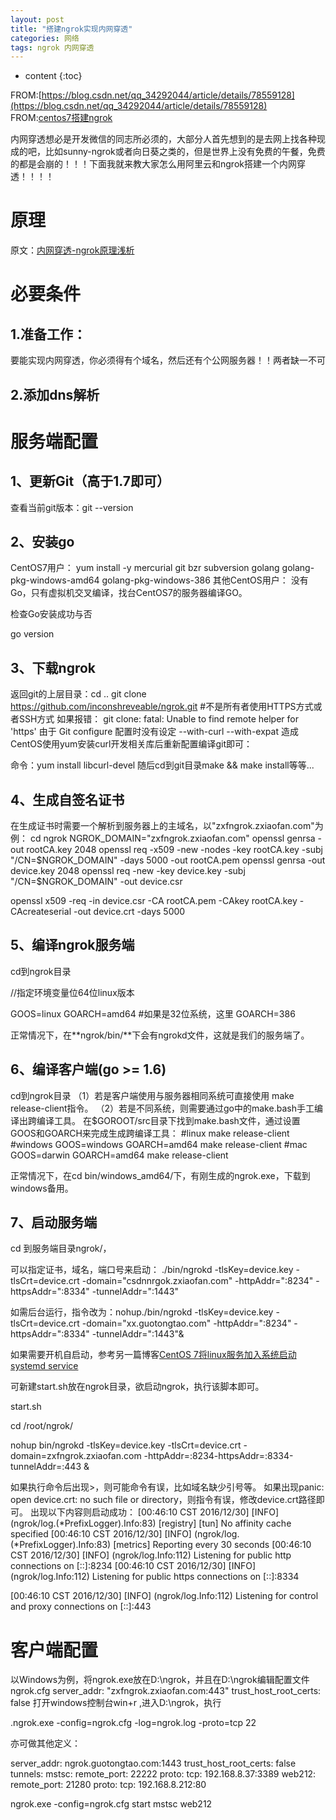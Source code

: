 ```yaml
---
layout: post
title: "搭建ngrok实现内网穿透"
categories: 网络
tags: ngrok 内网穿透
---
```

* content
{:toc}














FROM:[https://blog.csdn.net/qq_34292044/article/details/78559128](https://blog.csdn.net/qq_34292044/article/details/78559128)    
FROM:[centos7搭建ngrok](https://blog.csdn.net/u010887744/article/details/53957683)

内网穿透想必是开发微信的同志所必须的，大部分人首先想到的是去网上找各种现成的吧，比如sunny-ngrok或者向日葵之类的，但是世界上没有免费的午餐，免费的都是会崩的！！！下面我就来教大家怎么用阿里云和ngrok搭建一个内网穿透！！！！

# 原理

原文：[内网穿透-ngrok原理浅析](https://blog.csdn.net/sunansheng/article/details/48372149)

# 必要条件

## 1.准备工作： 

要能实现内网穿透，你必须得有个域名，然后还有个公网服务器！！两者缺一不可

## 2.添加dns解析

# 服务端配置

## 1、更新Git（高于1.7即可）

查看当前git版本：git --version 

## 2、安装go

CentOS7用户：
yum install -y mercurial git bzr subversion golang golang-pkg-windows-amd64 golang-pkg-windows-386
其他CentOS用户：
没有Go，只有虚拟机交叉编译，找台CentOS7的服务器编译GO。

检查Go安装成功与否

go version

## 3、下载ngrok

返回git的上层目录：cd ..
git clone https://github.com/inconshreveable/ngrok.git #不是所有者使用HTTPS方式或者SSH方式
如果报错： git clone: fatal: Unable to find remote helper for 'https'
由于 Git configure 配置时没有设定 --with-curl --with-expat 造成
CentOS使用yum安装curl开发相关库后重新配置编译git即可：

命令：yum install libcurl-devel 随后cd到git目录make && make install等等...

## 4、生成自签名证书

在生成证书时需要一个解析到服务器上的主域名，以"zxfngrok.zxiaofan.com"为例：
cd ngrok
NGROK_DOMAIN="zxfngrok.zxiaofan.com"
openssl genrsa -out rootCA.key 2048
openssl req -x509 -new -nodes -key rootCA.key -subj "/CN=$NGROK_DOMAIN" -days 5000 -out rootCA.pem
openssl genrsa -out device.key 2048
openssl req -new -key device.key -subj "/CN=$NGROK_DOMAIN" -out device.csr

openssl x509 -req -in device.csr -CA rootCA.pem -CAkey rootCA.key -CAcreateserial -out device.crt -days 5000

## 5、编译ngrok服务端

cd到ngrok目录

//指定环境变量位64位linux版本

GOOS=linux GOARCH=amd64 #如果是32位系统，这里 GOARCH=386

正常情况下，在**ngrok/bin/**下会有ngrokd文件，这就是我们的服务端了。

## 6、编译客户端(go >= 1.6)
cd到ngrok目录
（1）若是客户端使用与服务器相同系统可直接使用 make release-client指令。
（2）若是不同系统，则需要通过go中的make.bash手工编译出跨编译工具。
在$GOROOT/src目录下找到make.bash文件，通过设置GOOS和GOARCH来完成生成跨编译工具：
#linux
make release-client
#windows
GOOS=windows GOARCH=amd64 make release-client
#mac
GOOS=darwin GOARCH=amd64 make release-client

正常情况下，在cd bin/windows_amd64/下，有刚生成的ngrok.exe，下载到windows备用。

## 7、启动服务端

cd 到服务端目录ngrok/，

可以指定证书，域名，端口号来启动：
./bin/ngrokd -tlsKey=device.key -tlsCrt=device.crt -domain="csdnnrgok.zxiaofan.com" -httpAddr=":8234" -httpsAddr=":8334" -tunnelAddr=":1443"

如需后台运行，指令改为：nohup./bin/ngrokd -tlsKey=device.key -tlsCrt=device.crt -domain="xx.guotongtao.com" -httpAddr=":8234" -httpsAddr=":8334" -tunnelAddr=":1443"&

如果需要开机自启动，参考另一篇博客[CentOS 7将linux服务加入系统启动 systemd service](https://blog.csdn.net/u010887744/article/details/53957647)

可新建start.sh放在ngrok目录，欲启动ngrok，执行该脚本即可。

start.sh

cd /root/ngrok/

nohup bin/ngrokd -tlsKey=device.key -tlsCrt=device.crt -domain=zxfngrok.zxiaofan.com -httpAddr=:8234-httpsAddr=:8334-tunnelAddr=:443 &

如果执行命令后出现>，则可能命令有误，比如域名缺少引号等。
如果出现panic: open device.crt: no such file or directory，则指令有误，修改device.crt路径即可。
出现以下内容则启动成功：
[00:46:10 CST 2016/12/30] [INFO] (ngrok/log.(*PrefixLogger).Info:83) [registry] [tun] No affinity cache specified
[00:46:10 CST 2016/12/30] [INFO] (ngrok/log.(*PrefixLogger).Info:83) [metrics] Reporting every 30 seconds
[00:46:10 CST 2016/12/30] [INFO] (ngrok/log.Info:112) Listening for public http connections on [::]:8234
[00:46:10 CST 2016/12/30] [INFO] (ngrok/log.Info:112) Listening for public https connections on [::]:8334

[00:46:10 CST 2016/12/30] [INFO] (ngrok/log.Info:112) Listening for control and proxy connections on [::]:443

# 客户端配置

以Windows为例，将ngrok.exe放在D:\ngrok，并且在D:\ngrok编辑配置文件ngrok.cfg
server_addr: "zxfngrok.zxiaofan.com:443"
trust_host_root_certs: false
打开windows控制台win+r ,进入D:\ngrok，执行

.ngrok.exe -config=ngrok.cfg -log=ngrok.log -proto=tcp 22

亦可做其他定义：

server_addr: ngrok.guotongtao.com:1443
trust_host_root_certs: false
tunnels:
  mstsc:
    remote_port: 22222
    proto:
      tcp: 192.168.8.37:3389
  web212:
    remote_port: 21280
    proto:
      tcp: 192.168.8.212:80

ngrok.exe -config=ngrok.cfg start mstsc web212

